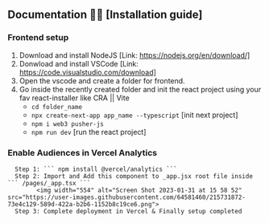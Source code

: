 ## Documentation 🚀🚀 [Installation guide]

   ### Frontend setup
   1. Download and install NodeJS [Link: https://nodejs.org/en/download/]
   2. Donwload and install VSCode [Link: https://code.visualstudio.com/download]
   3. Open the vscode and create a folder for frontend.
   4. Go inside the recently created folder and init the react project using your fav react-installer like CRA || Vite
      - ``` cd folder_name ```
      - ``` npx create-next-app app_name --typescript ``` [init next project]
      - ``` npm i web3 pusher-js ```
      - ``` npm run dev ``` [run the react project]


   ### Enable Audiences in Vercel Analytics
      Step 1: ``` npm install @vercel/analytics ```
      Step 2: Import and Add this component to _app.jsx root file inside ``` /pages/_app.tsx ```
            <img width="554" alt="Screen Shot 2023-01-31 at 15 58 52" src="https://user-images.githubusercontent.com/64581460/215731872-73e4c129-589d-422a-b2b6-1152b8c19ce6.png">
      Step 3: Complete deployment in Vercel & Finally setup completed
